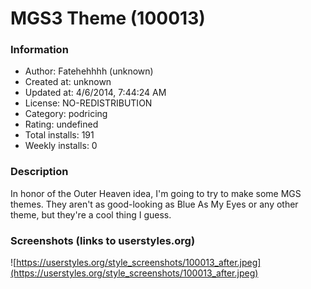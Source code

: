 # MGS3 Theme (100013)

### Information
- Author: Fatehehhhh (unknown)
- Created at: unknown
- Updated at: 4/6/2014, 7:44:24 AM
- License: NO-REDISTRIBUTION
- Category: podricing
- Rating: undefined
- Total installs: 191
- Weekly installs: 0


### Description
In honor of the Outer Heaven idea, I'm going to try to make some MGS themes. They aren't as good-looking as Blue As My Eyes or any other theme, but they're a cool thing I guess.


### Screenshots (links to userstyles.org)
![https://userstyles.org/style_screenshots/100013_after.jpeg](https://userstyles.org/style_screenshots/100013_after.jpeg)



